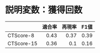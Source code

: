 # 説明変数：獲得回数
| | 適合率 | 再現率 | F1値 |
| :-- | --: | --: | --: |
| CTScore-8 | 0.43 | 0.37 | 0.39 |
| CTScore-15 | 0.36 | 0.1 | 0.16 |


